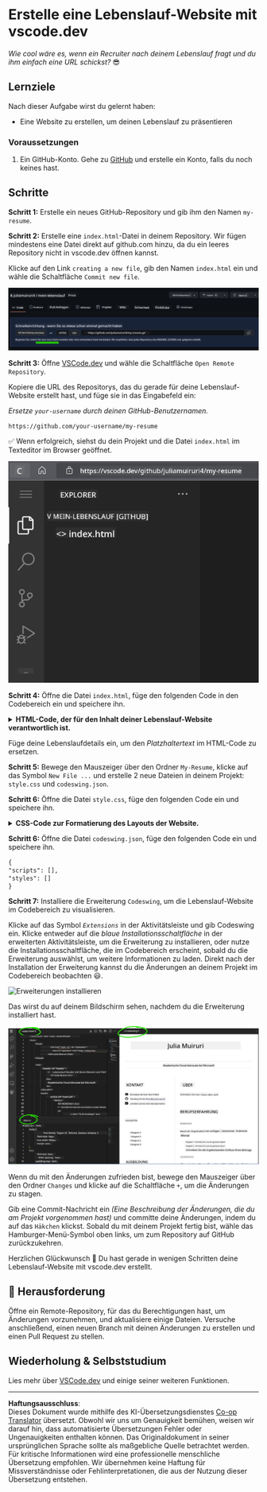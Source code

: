 <!--
CO_OP_TRANSLATOR_METADATA:
{
  "original_hash": "bd3aa6d2b879c30ea496c43aec1c49ed",
  "translation_date": "2025-08-29T14:16:56+00:00",
  "source_file": "8-code-editor/1-using-a-code-editor/assignment.md",
  "language_code": "de"
}
-->
# Erstelle eine Lebenslauf-Website mit vscode.dev

_Wie cool wäre es, wenn ein Recruiter nach deinem Lebenslauf fragt und du ihm einfach eine URL schickst?_ 😎

<!----
TODO: ein optionales Bild hinzufügen
![Mit einem Code-Editor arbeiten](../../../../translated_images/webdev101-vscode-dev.f53c14e8dad231ea09d9e07a2db4a01551d2dc6cdf21225038389e11156af023.de.png)
> Sketchnote von [Author name](https://example.com)
---->

<!---
## Quiz vor der Vorlesung
[Quiz vor der Vorlesung](https://ff-quizzes.netlify.app/web/quiz/3)
---->

## Lernziele

Nach dieser Aufgabe wirst du gelernt haben:

- Eine Website zu erstellen, um deinen Lebenslauf zu präsentieren

### Voraussetzungen

1. Ein GitHub-Konto. Gehe zu [GitHub](https://github.com/) und erstelle ein Konto, falls du noch keines hast.

## Schritte

**Schritt 1:** Erstelle ein neues GitHub-Repository und gib ihm den Namen `my-resume`.

**Schritt 2:** Erstelle eine `index.html`-Datei in deinem Repository. Wir fügen mindestens eine Datei direkt auf github.com hinzu, da du ein leeres Repository nicht in vscode.dev öffnen kannst.

Klicke auf den Link `creating a new file`, gib den Namen `index.html` ein und wähle die Schaltfläche `Commit new file`.

![Eine neue Datei auf github.com erstellen](../../../../translated_images/new-file-github.com.c886796d800e8056561829a181be1382c5303da9d902d8b2dd82b68a4806e21f.de.png)

**Schritt 3:** Öffne [VSCode.dev](https://vscode.dev) und wähle die Schaltfläche `Open Remote Repository`.

Kopiere die URL des Repositorys, das du gerade für deine Lebenslauf-Website erstellt hast, und füge sie in das Eingabefeld ein:

_Ersetze `your-username` durch deinen GitHub-Benutzernamen._

```
https://github.com/your-username/my-resume
```

✅ Wenn erfolgreich, siehst du dein Projekt und die Datei `index.html` im Texteditor im Browser geöffnet.

![Eine neue Datei erstellen](../../../../translated_images/project-on-vscode.dev.e79815a9a95ee7feac72ebe5c941c91279716be37c575dbdbf2f43bea2c7d8b6.de.png)

**Schritt 4:** Öffne die Datei `index.html`, füge den folgenden Code in den Codebereich ein und speichere ihn.

<details>
    <summary><b>HTML-Code, der für den Inhalt deiner Lebenslauf-Website verantwortlich ist.</b></summary>
    
        <html>

            <head>
                <link href="style.css" rel="stylesheet">
                <link rel="stylesheet" href="https://cdnjs.cloudflare.com/ajax/libs/font-awesome/5.15.4/css/all.min.css">
                <title>Dein Name hier!</title>
            </head>
            <body>
                <header id="header">
                    <!-- Lebenslauf-Header mit deinem Namen und Titel -->
                    <h1>Dein Name hier!</h1>
                    <hr>
                    Deine Rolle!
                    <hr>
                </header>
                <main>
                    <article id="mainLeft">
                        <section>
                            <h2>KONTAKT</h2>
                            <!-- Kontaktinformationen inklusive Social Media -->
                            <p>
                                <i class="fa fa-envelope" aria-hidden="true"></i>
                                <a href="mailto:username@domain.top-level domain">Schreibe hier deine E-Mail</a>
                            </p>
                            <p>
                                <i class="fab fa-github" aria-hidden="true"></i>
                                <a href="github.com/yourGitHubUsername">Schreibe hier deinen Benutzernamen!</a>
                            </p>
                            <p>
                                <i class="fab fa-linkedin" aria-hidden="true"></i>
                                <a href="linkedin.com/yourLinkedInUsername">Schreibe hier deinen Benutzernamen!</a>
                            </p>
                        </section>
                        <section>
                            <h2>FÄHIGKEITEN</h2>
                            <!-- Deine Fähigkeiten -->
                            <ul>
                                <li>Fähigkeit 1!</li>
                                <li>Fähigkeit 2!</li>
                                <li>Fähigkeit 3!</li>
                                <li>Fähigkeit 4!</li>
                            </ul>
                        </section>
                        <section>
                            <h2>AUSBILDUNG</h2>
                            <!-- Deine Ausbildung -->
                            <h3>Schreibe hier deinen Studiengang!</h3>
                            <p>
                                Schreibe hier deine Institution!
                            </p>
                            <p>
                                Start- und Enddatum
                            </p>
                        </section>            
                    </article>
                    <article id="mainRight">
                        <section>
                            <h2>ÜBER MICH</h2>
                            <!-- Über dich -->
                            <p>Schreibe hier etwas über dich!</p>
                        </section>
                        <section>
                            <h2>BERUFSERFAHRUNG</h2>
                            <!-- Deine Berufserfahrung -->
                            <h3>Berufsbezeichnung</h3>
                            <p>
                                Name der Organisation hier | Startmonat – Endmonat
                            </p>
                            <ul>
                                    <li>Aufgabe 1 - Schreibe, was du gemacht hast!</li>
                                    <li>Aufgabe 2 - Schreibe, was du gemacht hast!</li>
                                    <li>Beschreibe die Ergebnisse/den Einfluss deiner Arbeit</li>
                                    
                            </ul>
                            <h3>Berufsbezeichnung 2</h3>
                            <p>
                                Name der Organisation hier | Startmonat – Endmonat
                            </p>
                            <ul>
                                    <li>Aufgabe 1 - Schreibe, was du gemacht hast!</li>
                                    <li>Aufgabe 2 - Schreibe, was du gemacht hast!</li>
                                    <li>Beschreibe die Ergebnisse/den Einfluss deiner Arbeit</li>
                                    
                            </ul>
                        </section>
                    </article>
                </main>
            </body>
        </html>
</details>

Füge deine Lebenslaufdetails ein, um den _Platzhaltertext_ im HTML-Code zu ersetzen.

**Schritt 5:** Bewege den Mauszeiger über den Ordner `My-Resume`, klicke auf das Symbol `New File ...` und erstelle 2 neue Dateien in deinem Projekt: `style.css` und `codeswing.json`.

**Schritt 6:** Öffne die Datei `style.css`, füge den folgenden Code ein und speichere ihn.

<details>
        <summary><b>CSS-Code zur Formatierung des Layouts der Website.</b></summary>
            
            body {
                font-family: 'Segoe UI', Tahoma, Geneva, Verdana, sans-serif;
                font-size: 16px;
                max-width: 960px;
                margin: auto;
            }
            h1 {
                font-size: 3em;
                letter-spacing: .6em;
                padding-top: 1em;
                padding-bottom: 1em;
            }

            h2 {
                font-size: 1.5em;
                padding-bottom: 1em;
            }

            h3 {
                font-size: 1em;
                padding-bottom: 1em;
            }
            main { 
                display: grid;
                grid-template-columns: 40% 60%;
                margin-top: 3em;
            }
            header {
                text-align: center;
                margin: auto 2em;
            }

            section {
                margin: auto 1em 4em 2em;
            }

            i {
                margin-right: .5em;
            }

            p {
                margin: .2em auto
            }

            hr {
                border: none;
                background-color: lightgray;
                height: 1px;
            }

            h1, h2, h3 {
                font-weight: 100;
                margin-bottom: 0;
            }
            #mainLeft {
                border-right: 1px solid lightgray;
            }
            
</details>

**Schritt 6:** Öffne die Datei `codeswing.json`, füge den folgenden Code ein und speichere ihn.

    {
    "scripts": [],
    "styles": []
    }

**Schritt 7:** Installiere die Erweiterung `Codeswing`, um die Lebenslauf-Website im Codebereich zu visualisieren.

Klicke auf das Symbol _`Extensions`_ in der Aktivitätsleiste und gib Codeswing ein. Klicke entweder auf die _blaue Installationsschaltfläche_ in der erweiterten Aktivitätsleiste, um die Erweiterung zu installieren, oder nutze die Installationsschaltfläche, die im Codebereich erscheint, sobald du die Erweiterung auswählst, um weitere Informationen zu laden. Direkt nach der Installation der Erweiterung kannst du die Änderungen an deinem Projekt im Codebereich beobachten 😃.

![Erweiterungen installieren](../../../../8-code-editor/images/install-extension.gif)

Das wirst du auf deinem Bildschirm sehen, nachdem du die Erweiterung installiert hast.

![Codeswing-Erweiterung in Aktion](../../../../translated_images/after-codeswing-extension-pb.0ebddddcf73b550994947a9084e35e2836c713ae13839d49628e3c764c1cfe83.de.png)

Wenn du mit den Änderungen zufrieden bist, bewege den Mauszeiger über den Ordner `Changes` und klicke auf die Schaltfläche `+`, um die Änderungen zu stagen.

Gib eine Commit-Nachricht ein _(Eine Beschreibung der Änderungen, die du am Projekt vorgenommen hast)_ und committe deine Änderungen, indem du auf das `Häkchen` klickst. Sobald du mit deinem Projekt fertig bist, wähle das Hamburger-Menü-Symbol oben links, um zum Repository auf GitHub zurückzukehren.

Herzlichen Glückwunsch 🎉 Du hast gerade in wenigen Schritten deine Lebenslauf-Website mit vscode.dev erstellt.

## 🚀 Herausforderung

Öffne ein Remote-Repository, für das du Berechtigungen hast, um Änderungen vorzunehmen, und aktualisiere einige Dateien. Versuche anschließend, einen neuen Branch mit deinen Änderungen zu erstellen und einen Pull Request zu stellen.

<!----
## Quiz nach der Vorlesung
[Quiz nach der Vorlesung](https://ff-quizzes.netlify.app/web/quiz/4)
---->

## Wiederholung & Selbststudium

Lies mehr über [VSCode.dev](https://code.visualstudio.com/docs/editor/vscode-web?WT.mc_id=academic-0000-alfredodeza) und einige seiner weiteren Funktionen.

---

**Haftungsausschluss**:  
Dieses Dokument wurde mithilfe des KI-Übersetzungsdienstes [Co-op Translator](https://github.com/Azure/co-op-translator) übersetzt. Obwohl wir uns um Genauigkeit bemühen, weisen wir darauf hin, dass automatisierte Übersetzungen Fehler oder Ungenauigkeiten enthalten können. Das Originaldokument in seiner ursprünglichen Sprache sollte als maßgebliche Quelle betrachtet werden. Für kritische Informationen wird eine professionelle menschliche Übersetzung empfohlen. Wir übernehmen keine Haftung für Missverständnisse oder Fehlinterpretationen, die aus der Nutzung dieser Übersetzung entstehen.